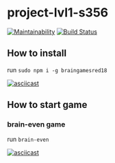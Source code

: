 # project-lvl1-s356

[![Maintainability](https://api.codeclimate.com/v1/badges/f9c352d542f8b43014d0/maintainability)](https://codeclimate.com/github/AlexRedisson18/project-lvl1-s356/maintainability)
[![Build Status](https://travis-ci.com/AlexRedisson18/project-lvl1-s356.svg?branch=master)](https://travis-ci.com/AlexRedisson18/project-lvl1-s356)

## How to install

run `sudo npm i -g braingamesred18`

[![asciicast](https://asciinema.org/a/0VqIKgEngZIr7hxbSRAmtXyS7.png)](https://asciinema.org/a/0VqIKgEngZIr7hxbSRAmtXyS7)

## How to start game
### brain-even game
run `brain-even`

[![asciicast](https://asciinema.org/a/G2yhc099SIcjCJ1SZwHRH1eOG.png)](https://asciinema.org/a/G2yhc099SIcjCJ1SZwHRH1eOG)
